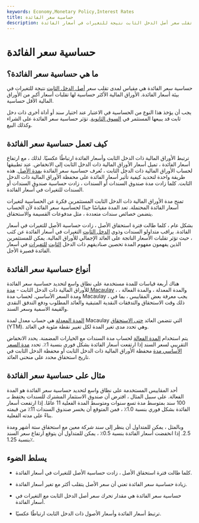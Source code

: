 ```yaml
---
keywords: Economy,Monetary Policy,Interest Rates
title: حساسية سعر الفائدة
description: حساسية سعر الفائدة هي مقياس لمدى تقلب سعر أصل الدخل الثابت نتيجة للتغيرات في أسعار الفائدة.
---
```


# حساسية سعر الفائدة
## ما هي حساسية سعر الفائدة؟

حساسية سعر الفائدة هي مقياس لمدى تقلب سعر [أصل الدخل الثابت](/asset) نتيجة للتغيرات في بيئة أسعار الفائدة. الأوراق المالية الأكثر حساسية لها تقلبات أسعار أكبر من الأوراق المالية الأقل حساسية.

يجب أن يؤخذ هذا النوع من الحساسية في الاعتبار عند اختيار سند أو أداة أخرى ذات دخل ثابت قد يبيعها المستثمر في [السوق الثانوية](/secondarymarket). تؤثر حساسية سعر الفائدة على الشراء وكذلك البيع.

## كيف تعمل حساسية سعر الفائدة

ترتبط الأوراق المالية ذات الدخل الثابت وأسعار الفائدة ارتباطًا عكسيًا. لذلك ، مع ارتفاع أسعار الفائدة ، تميل أسعار الأوراق المالية ذات الدخل الثابت إلى الانخفاض. عند تطبيقها لحساب الأوراق المالية ذات الدخل الثابت ، تُعرف حساسية سعر الفائدة [بمدة الأصل](/duration). هذه طريقة واحدة لتحديد كيفية تأثير أسعار الفائدة على محفظة الأوراق المالية ذات الدخل الثابت. كلما زادت مدة صندوق السندات أو السندات ، زادت حساسية صندوق السندات أو السندات للتغيرات في أسعار الفائدة.

تمنح مدة الأوراق المالية ذات الدخل الثابت المستثمرين فكرة عن الحساسية لتغيرات أسعار الفائدة المحتملة. تعد المدة مقياسًا جيدًا لحساسية سعر الفائدة لأن الحساب يتضمن خصائص سندات متعددة ، مثل مدفوعات القسيمة والاستحقاق.

بشكل عام ، كلما طالت فترة استحقاق الأصل ، زادت حساسية الأصل للتغيرات في أسعار الفائدة. يراقب متداولو السندات وذوي [الدخل الثابت](/fixedincome) التغيرات في أسعار الفائدة عن كثب ، حيث تؤثر تقلبات الأسعار الناتجة على العائد الإجمالي للأوراق المالية. يمكن للمستثمرين الذين يفهمون مفهوم المدة تحصين صناديقهم ذات الدخل [الثابت](/portfolio) [للتغيرات](/portfolio) في أسعار الفائدة قصيرة الأجل.

## أنواع حساسية سعر الفائدة

هناك أربعة قياسات للمدة مستخدمة على نطاق واسع لتحديد حساسية سعر الفائدة للأوراق المالية ذات الدخل الثابت - [مدة Macaulay](/macaulayduration) ، والمدة المعدلة ، والمدة الفعالة ، ومدة السعر الأساسي. لحساب مدة Macaulay ، يجب معرفة بعض المقاييس ، بما في ذلك وقت الاستحقاق والتدفقات النقدية المتبقية والعائد المطلوب ودفع التدفق النقدي والقيمة الاسمية وسعر السند.

[المدة المعدلة](/modifiedduration) هي حساب معدل لمدة Macaulay التي تتضمن العائد [حتى الاستحقاق](/yieldtomaturity) (YTM). وهي تحدد مدى تغير المدة لكل تغيير نقطة مئوية في العائد.

يتم استخدام [المدة الفعالة](/effectiveduration) لحساب مدة السندات مع الخيارات المضمنة. يحدد الانخفاض التقريبي لسعر السند إذا ارتفعت أسعار الفائدة بشكل فوري بنسبة 1٪. تحدد [مدة السعر الأساسي مدة](/keyrateduration) محفظة الأوراق المالية ذات الدخل الثابت أو محفظة الدخل الثابت في تاريخ استحقاق محدد على منحنى العائد.

## مثال على حساسية سعر الفائدة

أحد المقاييس المستخدمة على نطاق واسع لتحديد حساسية سعر الفائدة هو المدة الفعالة. على سبيل المثال ، افترض أن صندوق الاستثمار المشترك للسندات يحتفظ بـ 100 سند بمتوسط مدة تسع سنوات ومتوسط المدة الفعلية 11 عامًا. إذا ارتفعت أسعار الفائدة بشكل فوري بنسبة 1.0٪ ، فمن المتوقع أن يخسر صندوق السندات 11٪ من قيمته بناءً على مدته الفعلية.

وبالمثل ، يمكن للمتداول أن ينظر إلى سند شركة معين مع استحقاق ستة أشهر ومدة 2.5. إذا انخفضت أسعار الفائدة بنسبة 0.5٪ ، يمكن للمتداول أن يتوقع ارتفاع سعر السند بنسبة 1.25٪.

## يسلط الضوء

- كلما طالت فترة استحقاق الأصل ، زادت حساسية الأصل للتغيرات في أسعار الفائدة.

- زيادة حساسية سعر الفائدة تعني أن سعر الأصل يتقلب أكثر مع تغير أسعار الفائدة.

- حساسية سعر الفائدة هي مقدار تحرك سعر أصل الدخل الثابت مع التغيرات في أسعار الفائدة.

- ترتبط أسعار الفائدة وأسعار الأصول ذات الدخل الثابت ارتباطًا عكسيًا.

